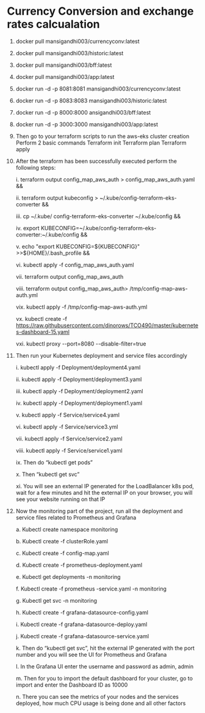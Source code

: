 # Currency Conversion and exchange rates calcualation

1. docker pull mansigandhi003/currencyconv:latest
2. docker pull mansigandhi003/historic:latest
3. docker pull mansigandhi003/bff:latest
4. docker pull mansigandhi003/app:latest
5. docker run -d -p 8081:8081 mansigandhi003/currencyconv:latest
6. docker run -d -p 8083:8083 mansigandhi003/historic:latest
7. docker run -d -p 8000:8000 ansigandhi003/bff:latest
8. docker run -d -p 3000:3000 mansigandhi003/app:latest
9. Then go to your terraform scripts to run the aws-eks cluster creation
  Perform 2 basic commands
   Terraform init
   Terraform plan
   Terraform apply
10. After the terraform has been successfully executed perform the following steps:

    i. terraform output config_map_aws_auth > config_map_aws_auth.yaml &&
    
    ii. terraform output kubeconfig > ~/.kube/config-terraform-eks-converter &&
    
    iii. cp ~/.kube/ config-terraform-eks-converter  ~/.kube/config &&
    
    iv. export KUBECONFIG=~/.kube/config-terraform-eks-converter:~/.kube/config &&
    
    v. echo "export KUBECONFIG=${KUBECONFIG}" >>${HOME}/.bash_profile &&
    
    vi. kubectl apply -f config_map_aws_auth.yaml
    
    vii. terraform output config_map_aws_auth
    
    viii. terraform output config_map_aws_auth> /tmp/config-map-aws-auth.yml
    
    vix. kubectl apply -f /tmp/config-map-aws-auth.yml
    
    vx. kubectl create -f https://raw.githubusercontent.com/dinorows/TCO490/master/kubernetes-dashboard-15.yaml
    
    vxi. kubectl proxy --port=8080 --disable-filter=true

11. Then run your Kubernetes deployment and service files accordingly

    i. kubectl apply -f Deployment/deployment4.yaml
    
    ii. kubectl apply -f Deployment/deployment3.yaml
    
    iii. kubectl apply -f Deployment/deployment2.yaml
    
    iv. kubectl apply -f Deployment/deployment1.yaml
    
    v. kubectl apply -f Service/service4.yaml
    
    vi. kubectl apply -f Service/service3.yml
    
    vii. kubectl apply -f Service/service2.yaml
    
    viii. kubectl apply -f Service/service1.yaml
    
    ix. Then do “kubectl get pods”
    
    x. Then “kubectl get svc”
    
    xi. You will see an external IP generated for the LoadBalancer k8s pod, wait for a
       few minutes and hit the external IP on your browser, you will see your website
       running on that IP

12. Now the monitoring part of the project, run all the deployment and service files related
    to Prometheus and Grafana
    
    a. Kubectl create namespace monitoring 
    
    b. Kubectl create -f clusterRole.yaml
    
    c. Kubectl create -f config-map.yaml
    
    d. Kubectl create -f prometheus-deployment.yaml
    
    e. Kubectl get deployments -n monitoring
    
    f. Kubectl create -f prometheus -service.yaml -n monitoring
    
    g. Kubectl get svc -n monitoring
    
    h. Kubectl create -f grafana-datasource-config.yaml 
    
    i. Kubectl create -f grafana-datasource-deploy.yaml
    
    j. Kubectl create -f grafana-datasource-service.yaml
    
    k. Then do “kubectl get svc”, hit the external IP generated with the port number
       and you will see the UI for Prometheus and Grafana
       
    l. In the Grafana UI enter the username and password as admin, admin
    
    m. Then for you to import the default dashboard for your cluster, go to import and
       enter the Dashboard ID as 10000
       
    n. There you can see the metrics of your nodes and the services deployed, how
        much CPU usage is being done and all other factors
